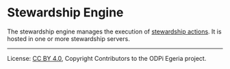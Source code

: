 <!-- SPDX-License-Identifier: CC-BY-4.0 -->
<!-- Copyright Contributors to the ODPi Egeria project 2019. -->

# Stewardship Engine

The stewardship engine manages the execution of
[stewardship actions](stewardship-action.md).  It is hosted in one or more
stewardship servers.

----
License: [CC BY 4.0](https://creativecommons.org/licenses/by/4.0/),
Copyright Contributors to the ODPi Egeria project.
